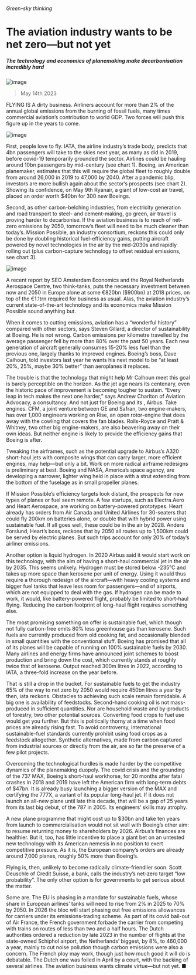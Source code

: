 ###### Green-sky thinking
# The aviation industry wants to be net zero—but not yet 
##### The technology and economics of planemaking make decarbonisation incredibly hard 
![image](images/20230520_WBP001.jpg) 
> May 14th 2023 
FLYING IS A dirty business. Airliners account for more than 2% of the annual global emissions from the burning of fossil fuels, many times commercial aviation’s contribution to world GDP. Two forces will push this figure up in the years to come. 
![image](images/20230520_WBC140.png) 

First, people love to fly. IATA, the airline industry’s trade body, predicts that 4bn passengers will take to the skies next year, as many as did in 2019, before covid-19 temporarily grounded the sector. Airlines could be hauling around 10bn passengers by mid-century (see chart 1). Boeing, an American planemaker, estimates that this will require the global fleet to roughly double from around 26,000 in 2019 to 47,000 by 2040. After a pandemic blip, investors are more bullish again about the sector’s prospects (see chart 2). Showing its confidence, on May 9th Ryanair, a giant of low-cost air travel, placed an order worth $40bn for 300 new Boeings.
Second, as other carbon-belching industries, from electricity generation and road transport to steel- and cement-making, go green, air travel is proving harder to decarbonise. If the aviation business is to reach  of net-zero emissions by 2050, tomorrow’s fleet will need to be much cleaner than today’s. Mission Possible, an industry consortium, reckons this could only be done by doubling historical fuel-efficiency gains, putting aircraft powered by novel technologies in the air by the mid-2030s and rapidly rolling out  (plus carbon-capture technology to offset residual emissions, see chart 3).
![image](images/20230520_WBC149.png) 

A recent report by SEO Amsterdam Economics and the Royal Netherlands Aerospace Centre, two think-tanks, puts the necessary investment between now and 2050 in Europe alone at some €820bn ($900bn) at 2018 prices, on top of the €1.1trn required for business as usual. Alas, the aviation industry’s current state-of-the-art technology and its economics make Mission Possible sound anything but.
When it comes to cutting emissions, aviation has a “wonderful history” compared with other sectors, says Steven Gillard, a director of sustainability at Boeing. He is not wrong. Carbon emissions per kilometre travelled by the average passenger fell by more than 80% over the past 50 years. Each new generation of aircraft generally consumes 15-20% less fuel than the previous one, largely thanks to improved engines. Boeing’s boss, Dave Calhoun, told investors last year he wants his next model to be “at least 20%, 25%, maybe 30% better” than aeroplanes it replaces. 
The trouble is that the technology that might help Mr Calhoun meet this goal is barely perceptible on the horizon. As the jet age nears its centenary, even the historic pace of improvement is becoming tougher to sustain. “Every leap in tech makes the next one harder,” says Andrew Charlton of Aviation Advocacy, a consultancy. And not just for Boeing and its , Airbus. Take engines. CFM, a joint venture between GE and Safran, two engine-makers, has over 1,000 engineers working on Rise, an open rotor-engine that does away with the cowling that covers the fan blades. Rolls-Royce and Pratt &amp; Whitney, two other big engine-makers, are also beavering away on their own ideas. But neither engine is likely to provide the efficiency gains that Boeing is after. 
Tweaking the airframes, such as the potential upgrade to Airbus’s A320 short-haul jets with composite wings that can carry larger, more efficient engines, may help—but only a bit. Work on more radical airframe redesigns is preliminary at best. Boeing and NASA, America’s space agency, are developing a narrower, lighter wing held in place with a strut extending from the bottom of the fuselage as in small propeller planes. 
If Mission Possible’s efficiency targets look distant, the prospects for new types of planes or fuel seem remote. A few startups, such as Electra.Aero and Heart Aerospace, are working on battery-powered prototypes. Heart already has orders from Air Canada and United Airlines for 30-seaters that could fly 200km on batteries alone, or double that with hybrid power using sustainable fuel. If all goes well, these could be in the air by 2028. Anders Forslund, Heart’s boss, reckons that by 2050 all routes up to 1,500km could be served by electric planes. But such trips account for only 20% of today’s airliner emissions. 
Another option is liquid hydrogen. In 2020 Airbus said it would start work on this technology, with the aim of having a short-haul commercial jet in the air by 2035. This seems unlikely. Hydrogen must be stored below -235°C and takes up more space than kerosene per unit of energy. Using it would thus require a thorough redesign of the aircraft—with heavy cooling systems and bigger fuel tanks that leave less room for passengers—and of airports, which are not equipped to deal with the gas. If hydrogen can be made to work, it would, like battery-powered flight, probably be limited to short-haul flying. Reducing the carbon footprint of long-haul flight requires something else. 
The most promising something on offer is sustainable fuel, which though not fully carbon-free emits 80% less greenhouse gas than kerosene. Such fuels are currently produced from old cooking fat, and occasionally blended in small quantities with the conventional stuff. Boeing has promised that all of its planes will be capable of running on 100% sustainable fuels by 2030. Many airlines and energy firms have announced joint schemes to boost production and bring down the cost, which currently stands at roughly twice that of kerosene. Output reached 300m litres in 2022, according to IATA, a three-fold increase on the year before.
That is still a drop in the bucket. For sustainable fuels to get the industry 65% of the way to net zero by 2050 would require 450bn litres a year by then, iata reckons. Obstacles to achieving such scale remain formidable. A big one is availability of feedstocks. Second-hand cooking oil is not mass-produced in sufficient quantities. Nor are household waste and by-products of forestry, two other potential sources. Converting food crops to fuel use would get you further. But this is politically thorny at a time when food prices are already rising fast. To avoid controversy, international sustainable-fuel standards currently prohibit using food crops as a feedstock altogether. Synthetic alternatives, made from carbon captured from industrial sources or directly from the air, are so far the preserve of a few pilot projects.
Overcoming the technological hurdles is made harder by the competitive dynamics of the planemaking duopoly. The covid crisis and the grounding of the 737 MAX, Boeing’s short-haul workhorse, for 20 months after fatal crashes in 2018 and 2019 have left the American firm with long-term debts of $47bn. It is already busy launching a bigger version of the MAX and certifying the 777X, a variant of its popular long-haul jet. If it does not launch an all-new plane until late this decade, that will be a gap of 25 years from its last big debut, of the 787 in 2005. Its engineers’ skills may atrophy. 
A new plane programme that might cost up to $30bn and take ten years from launch to commercialisation would not sit well with Boeing’s other aim: to resume returning money to shareholders by 2026. Airbus’s finances are healthier. But it, too, has little incentive to place a giant bet on an untested new technology with its American nemesis in no position to exert competitive pressure. As it is, the European company’s orders are already around 7,000 planes, roughly 50% more than Boeing’s. 
Flying is, then, unlikely to become radically climate-friendlier soon. Scott Deuschle of Credit Suisse, a bank, calls the industry’s net-zero target “low probability”. The only other option is for governments to get serious about the matter. 
Some are. The EU is phasing in a mandate for sustainable fuels, whose share in European airlines’ tanks will need to rise from 2% in 2025 to 70% by 2050. In 2026 the bloc will start phasing out free emissions allowances for carriers under its emissions-trading scheme. As part of its covid bail-out of Air France, the French government forbade the carrier from competing with trains on routes of less than two and a half hours. The Dutch authorities ordered a reduction by late 2023 in the number of flights at the state-owned Schiphol airport, the Netherlands’ biggest, by 8%, to 460,000 a year, mainly to cut noise pollution though carbon emissions were also a concern. The French ploy may work, though just how much good it will do is debatable. The Dutch one was foiled in April by a court, with the backing of several airlines. The aviation business wants climate virtue—but not yet. ■


